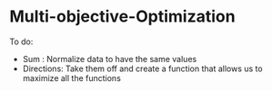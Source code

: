 # Multi-objective-Optimization
To do:
- Sum : Normalize data to have the same values
- Directions: Take them off and create a function that allows us to maximize all the functions